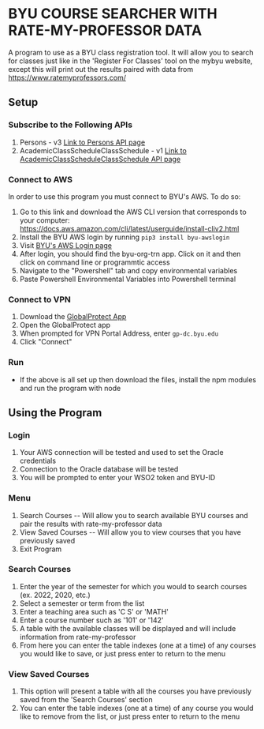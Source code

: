 # BYU COURSE SEARCHER WITH RATE-MY-PROFESSOR DATA

A program to use as a BYU class registration tool. It will allow you to search for classes just like in the 'Register
For Classes' tool on the mybyu website, except this will print out the results paired with data from
https://www.ratemyprofessors.com/

## Setup

### Subscribe to the Following APIs

1. Persons - v3
   [Link to Persons API page](https://api.byu.edu/store/apis/info?name=Persons&version=v3&provider=BYU%2Fjohnrb2)
2. AcademicClassScheduleClassSchedule - v1
   [Link to AcademicClassScheduleClassSchedule API page](https://api.byu.edu/store/apis/info?name=AcademicClassScheduleClassSchedule&version=v1&provider=BYU%2Fdkeele5)


### Connect to AWS

In order to use this program you must connect to BYU's AWS. To do so:

1. Go to this link and download the AWS CLI version that corresponds to your computer: https://docs.aws.amazon.com/cli/latest/userguide/install-cliv2.html
2. Install the BYU AWS login by running ``pip3 install byu-awslogin``
3. Visit [BYU's AWS Login page](https://byulogin.awsapps.com/start#/)
4. After login, you should find the byu-org-trn app. Click on it and then click on command line or programmtic access
5. Navigate to the "Powershell" tab and copy environmental variables
6. Paste Powershell Environmental Variables into Powershell terminal

### Connect to VPN

1. Download the [GlobalProtect App](https://vpn.byu.edu/global-protect/getsoftwarepage.esp)
2. Open the GlobalProtect app
3. When prompted for VPN Portal Address, enter ``gp-dc.byu.edu``
4. Click "Connect" 

### Run
* If the above is all set up then download the files, install the npm modules and run the program with node

## Using the Program

### Login
1. Your AWS connection will be tested and used to set the Oracle credentials
2. Connection to the Oracle database will be tested
3. You will be prompted to enter your WSO2 token and BYU-ID

### Menu
1. Search Courses  -- Will allow you to search available BYU courses and pair the results with rate-my-professor data
2. View Saved Courses  -- Will allow you to view courses that you have previously saved
3. Exit Program

### Search Courses
1. Enter the year of the semester for which you would to search courses (ex. 2022, 2020, etc.)
2. Select a semester or term from the list
3. Enter a teaching area such as 'C S' or 'MATH'
4. Enter a course number such as '101' or '142'
5. A table with the available classes will be displayed and will include information from rate-my-professor
6. From here you can enter the table indexes (one at a time) of any courses you would like to save, or just press enter to return to the menu


### View Saved Courses
1. This option will present a table with all the courses you have previously saved from the 'Search Courses' section
2. You can enter the table indexes (one at a time) of any course you would like to remove from the list, or just press enter to return to the menu


